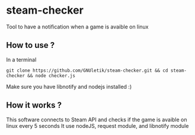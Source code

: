 # steam-checker
Tool to have a notification when a game is avaible on linux

## How to use ?

In a terminal
```
git clone https://github.com/GNUletik/steam-checker.git && cd steam-checker && node checker.js
```

Make sure you have libnotify and nodejs installed :)

## How it works ?

This software connects to Steam API and checks if the game is avaible on linux every 5 seconds 
It use nodeJS, request module, and libnotify module
